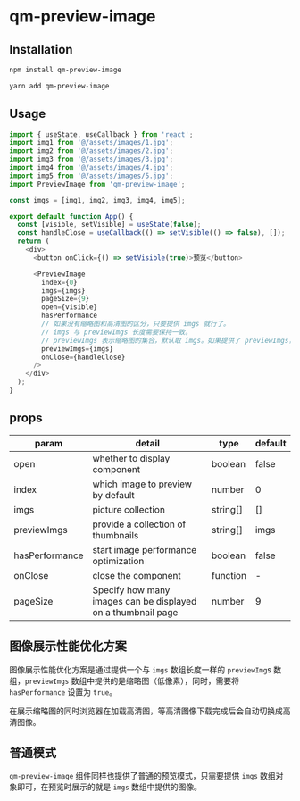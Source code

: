 # qm-preview-image

## Installation

```bash
npm install qm-preview-image

yarn add qm-preview-image
```


## Usage

```js
import { useState, useCallback } from 'react';
import img1 from '@/assets/images/1.jpg';
import img2 from '@/assets/images/2.jpg';
import img3 from '@/assets/images/3.jpg';
import img4 from '@/assets/images/4.jpg';
import img5 from '@/assets/images/5.jpg';
import PreviewImage from 'qm-preview-image';

const imgs = [img1, img2, img3, img4, img5];

export default function App() {
  const [visible, setVisible] = useState(false);
  const handleClose = useCallback(() => setVisible(() => false), []);
  return (
    <div>
      <button onClick={() => setVisible(true)>预览</button>

      <PreviewImage
        index={0}
        imgs={imgs}
        pageSize={9}
        open={visible}
        hasPerformance
        // 如果没有缩略图和高清图的区分，只要提供 imgs 就行了。
        // imgs 与 previewImgs 长度需要保持一致。
        // previewImgs 表示缩略图的集合，默认取 imgs。如果提供了 previewImgs，请将 hasPerformance 设置为 true。
        previewImgs={imgs}
        onClose={handleClose}
      />
    </div>
  );
}
```


## props

| param            | detail                                         | type     | default         |
| ---------------- | -----------------------------------------------| -------- | -------         |
| open             | whether to display component                   | boolean  | false           |
| index            | which image to preview by default              | number   | 0               |
| imgs             | picture collection                             | string[] | []              |
| previewImgs      | provide a collection of thumbnails             | string[] | imgs            |
| hasPerformance   | start image performance optimization           | boolean  | false           |
| onClose          | close the component                            | function | -               |
| pageSize         | Specify how many images can be displayed on a thumbnail page | number   | 9               |


## 图像展示性能优化方案

图像展示性能优化方案是通过提供一个与 `imgs` 数组长度一样的 `previewImg`s 数组，`previewImgs` 数组中提供的是缩略图（低像素），同时，需要将 `hasPerformance` 设置为 `true`。

在展示缩略图的同时浏览器在加载高清图，等高清图像下载完成后会自动切换成高清图像。

## 普通模式

`qm-preview-image` 组件同样也提供了普通的预览模式，只需要提供 `imgs` 数组对象即可，在预览时展示的就是 `imgs` 数组中提供的图像。
